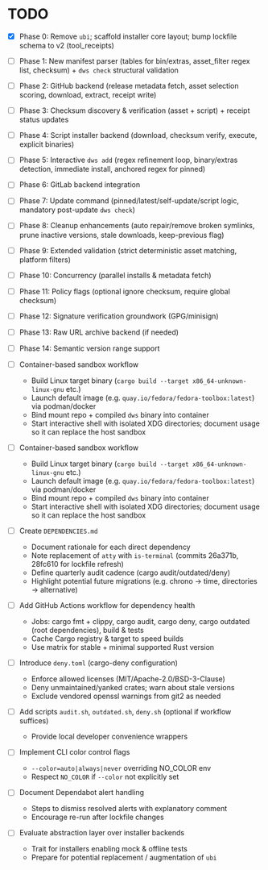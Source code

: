 # TODO

- [x] Phase 0: Remove `ubi`; scaffold installer core layout; bump lockfile schema to v2 (tool_receipts)
- [ ] Phase 1: New manifest parser (tables for bin/extras, asset_filter regex list, checksum) + `dws check` structural validation
- [ ] Phase 2: GitHub backend (release metadata fetch, asset selection scoring, download, extract, receipt write)
- [ ] Phase 3: Checksum discovery & verification (asset + script) + receipt status updates
- [ ] Phase 4: Script installer backend (download, checksum verify, execute, explicit binaries)
- [ ] Phase 5: Interactive `dws add` (regex refinement loop, binary/extras detection, immediate install, anchored regex for pinned)
- [ ] Phase 6: GitLab backend integration
- [ ] Phase 7: Update command (pinned/latest/self-update/script logic, mandatory post-update `dws check`)
- [ ] Phase 8: Cleanup enhancements (auto repair/remove broken symlinks, prune inactive versions, stale downloads, keep-previous flag)
- [ ] Phase 9: Extended validation (strict deterministic asset matching, platform filters)
- [ ] Phase 10: Concurrency (parallel installs & metadata fetch)
- [ ] Phase 11: Policy flags (optional ignore checksum, require global checksum)
- [ ] Phase 12: Signature verification groundwork (GPG/minisign)
- [ ] Phase 13: Raw URL archive backend (if needed)
- [ ] Phase 14: Semantic version range support

- [ ] Container-based sandbox workflow
  - Build Linux target binary (`cargo build --target x86_64-unknown-linux-gnu` etc.)
  - Launch default image (e.g. `quay.io/fedora/fedora-toolbox:latest`) via podman/docker
  - Bind mount repo + compiled `dws` binary into container
  - Start interactive shell with isolated XDG directories; document usage so it can replace the host sandbox

- [ ] Container-based sandbox workflow
  - Build Linux target binary (`cargo build --target x86_64-unknown-linux-gnu` etc.)
  - Launch default image (e.g. `quay.io/fedora/fedora-toolbox:latest`) via podman/docker
  - Bind mount repo + compiled `dws` binary into container
  - Start interactive shell with isolated XDG directories; document usage so it can replace the host sandbox

- [ ] Create `DEPENDENCIES.md`
  - Document rationale for each direct dependency
  - Note replacement of `atty` with `is-terminal` (commits 26a371b, 28fc610 for lockfile refresh)
  - Define quarterly audit cadence (cargo audit/outdated/deny)
  - Highlight potential future migrations (e.g. chrono -> time, directories -> alternative)

- [ ] Add GitHub Actions workflow for dependency health
  - Jobs: cargo fmt + clippy, cargo audit, cargo deny, cargo outdated (root dependencies), build & tests
  - Cache Cargo registry & target to speed builds
  - Use matrix for stable + minimal supported Rust version

- [ ] Introduce `deny.toml` (cargo-deny configuration)
  - Enforce allowed licenses (MIT/Apache-2.0/BSD-3-Clause)
  - Deny unmaintained/yanked crates; warn about stale versions
  - Exclude vendored openssl warnings from git2 as needed

- [ ] Add scripts `audit.sh`, `outdated.sh`, `deny.sh` (optional if workflow suffices)
  - Provide local developer convenience wrappers

- [ ] Implement CLI color control flags
  - `--color=auto|always|never` overriding NO_COLOR env
  - Respect `NO_COLOR` if `--color` not explicitly set

- [ ] Document Dependabot alert handling
  - Steps to dismiss resolved alerts with explanatory comment
  - Encourage re-run after lockfile changes

- [ ] Evaluate abstraction layer over installer backends
  - Trait for installers enabling mock & offline tests
  - Prepare for potential replacement / augmentation of `ubi`

